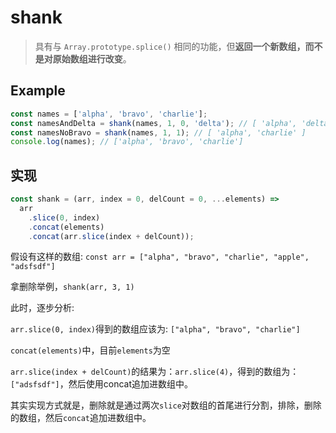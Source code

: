 # shank

> 具有与 `Array.prototype.splice()` 相同的功能，但**返回一个新数组，而不是对原始数组进行改变**。

## Example

```js
const names = ['alpha', 'bravo', 'charlie'];
const namesAndDelta = shank(names, 1, 0, 'delta'); // [ 'alpha', 'delta', 'bravo', 'charlie' ]
const namesNoBravo = shank(names, 1, 1); // [ 'alpha', 'charlie' ]
console.log(names); // ['alpha', 'bravo', 'charlie']
```

## 实现

```js
const shank = (arr, index = 0, delCount = 0, ...elements) =>
  arr
    .slice(0, index)
    .concat(elements)
    .concat(arr.slice(index + delCount));
```

假设有这样的数组: `const arr = ["alpha", "bravo", "charlie", "apple", "adsfsdf"]`

拿删除举例，`shank(arr, 3, 1)`

此时，逐步分析:

`arr.slice(0, index)`得到的数组应该为: `["alpha", "bravo", "charlie"]`

`concat(elements)`中，目前`elements`为空

`arr.slice(index + delCount)`的结果为：`arr.slice(4)`，得到的数组为：`["adsfsdf"]`，然后使用concat追加进数组中。

其实实现方式就是，删除就是通过两次`slice`对数组的首尾进行分割，排除，删除的数组，然后`concat`追加进数组中。